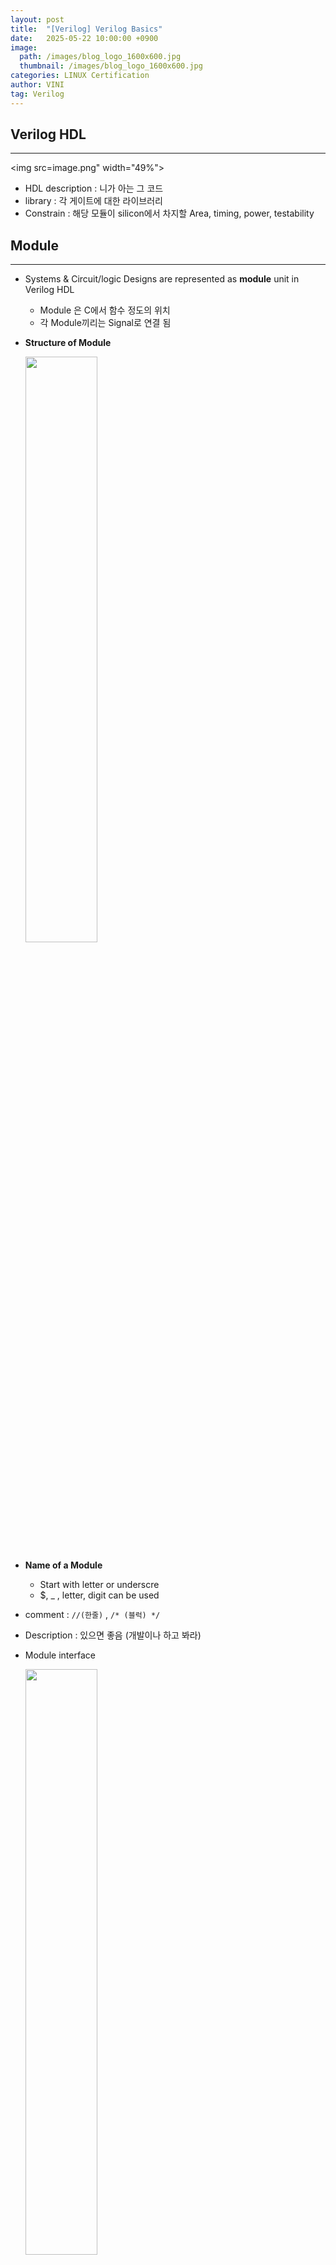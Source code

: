 ```yaml
---
layout: post
title:  "[Verilog] Verilog Basics"
date:   2025-05-22 10:00:00 +0900
image: 
  path: /images/blog_logo_1600x600.jpg
  thumbnail: /images/blog_logo_1600x600.jpg
categories: LINUX Certification
author: VINI
tag: Verilog
--- 
```



## Verilog HDL

---

<img src=image.png" width="49%">

- HDL description : 니가 아는 그 코드
- library : 각 게이트에 대한 라이브러리
- Constrain : 해당 모듈이 silicon에서 차지할 Area, timing, power, testability

## Module

---

- Systems & Circuit/logic Designs are represented as **module** unit in Verilog HDL
    - Module 은 C에서 함수 정도의 위치
    - 각 Module끼리는 Signal로 연결 됨
- **Structure of Module**
    
    <img src="images/Verilog/image 1.png" width="49%">
    
- **Name of a Module**
    - Start with letter or underscre
    - $, _ , letter, digit can be used
- comment : `//(한줄)` , `/* (블럭) */`
- Description : 있으면 좋음 (개발이나 하고 봐라)
- Module interface
    
    <img src="images/Verilog/image 2.png" width="49%">
    
    - 두꺼운 화살표 = multibit, 얇은거 = single (당연)
    - out인지 in인지 direction 지정
    - multi인 경우 [3:0]과 같이 MSB, LSB순으로 지정
    - signal type(`wire` or `reg`)도 지정해줘야 하는데 사실 위에 모듈 명 이후의 괄호에서 모두 해결해도 괜찮음
    - 다양한 port sig type 지정 방법
        
        <img src="images/Verilog/image 3.png" width="49%">
        

- **Different Type of Module BODY**
    - 어떤 추상화 레벨로 게이트를 묘사하느냐에 따라 다양한 레벨의 코딩 방법이 존재함
    - 4 to 1 Multiflexer를 예시로 살펴보면
        - Structural Style (제일 LOW)
            - physical circuit을 그냥 스트레잇으로 말로 표현
                
                <img src="images/Verilog/image 4.png" width="49%">
                
        - Dataflow Style
            - input signal의 transformtation으로 output을 묘사
                
                <img src="images/Verilog/image 5.png" width="49%">
                
        - Behavioral Style
            - 예상되는 행동을 묘사
            - 제일 natural language에 가까워 추상화 정도가 가장 높음
                
                <img src="images/Verilog/image 6.png" width="49%">
                

## Signals

---

- Available Values of Signals
    - Verilog 시그널은 4개뿐
        - 0 : logic zero or false condition
        - 1 : logic one or True Condition
        - X : interpreted ‘0’ or ‘1’ or ‘Z’ or in the state of change
        - Z : HIGH IMPEDANCE 물리적 cut off
- Classes of Signals
    
    Signal의 클래스는 여러개가 있는데 모든걸 저장하는건 불가능이니 저장 필요 여부에 따라 시그널의 클래스를 나눔
    
    - Net
        - 그냥 소자간의 물리적 연결을 나타냄
    - Register(Variable)
        - C에서 변수와 동일.
        - 새거 할당하기 전까지는 유지임
- NET signal type
    
    <img src="images/Verilog/image 7.png" width="49%">
    
    - wire : single driver nets
    - tri : High impedance가 가능함. tri는 nets with multiple sources
    - wand, wor = 논리합성 불가 → 시뮬레이션용
- Scalar Signals And Vectors
    - Scalar
        - single wire connection → single logical value at one time
        (e.g. `clock`)
    - Vectors (=Buses)
        - multiple-line signal → complex values and codes can be sent and recieved ( e.g. `32-bit microprocessor`)
- Vector Specification
    - Vector가 기본형이고, 
    Scalar가 special case of vector (MSB=LSB인 vector)
    - [-5 : 0] 도 문법적으로는 허용~
- External Signal
    - module 내부에서 정의된 signal들은 전부 internal signal
    - External Signal은 module ports로 정의해야함
    - module port
        - input
            - environment에서 모듈이 data를 읽어옴
            system 내부의 포트에 쓰는 건 불가능
        - output
            - data가 모듈에서 environment로 보내짐
            system에서 읽는 건 불가능
        - inout
            - 둘 다 됨. bi-directional

### A Structural View of System

---

**Module Instantiation**

- module provides a template
- module template에서 object를 만드는 것 : instantiation
각각의 object = instance
- C언어에서 함수처럼 한 모듈에서 다른 모듈을 호출 가능
    
    <img src="images/Verilog/image 8.png" width="49%">
    
- 호출(invoke)시 verilog가 알아서 instance를 만듦
이름은 직접 정해줘야 함 (왜냠 여러개 불러 올 수도 있자너~)
- **Port Connecting Rules**
    
    **module instantiation flexibility**를 위해서 outside와 포트 연결 시, Rule이 필요 
    모든 포트는 internal part 와 external part가 존재
    
    <img src="images/Verilog/image 9.png" width="49%">
    
    - **input port**
        
        **internal : `net`
        external : `net or reg`**
        
    - **inout** **port** : must be **`net** (**both**)`
    - **output** port
        
        **internal : `reg or net`
        external : `net`**
        
    - 받는 쪽 = WIRE라고 생각하면 좋음!!
- port maping
    - ordered port list
        - 따로 정의된 모듈을 새로 불러와서 INSTANCE로 만든 후 로컬포트와 인스턴스 포트를 맵핑하는 방법
        - 원래 모듈의 포트정의 순서대로 로컬 포트를 명시하면 됨~ (C 함수와 유사)
    - Connecting Ports by Name
        - 로컬 포트명을 인스턴스 포트명 옆에 괄호를 열고 표시
        
        <img src="images/Verilog/image 10.png" width="49%">
        
    - Unconnected Ports
        - 안 쓰고 싶은 포트가 있는 경우 인스턴스 불러올 때 포트를 안 쓰면 됨!!
        name, order 모두 동일!!

베릴로그 기본 제공 모듈 = 인스턴스명 안 써도 ㄱㅊ
직접 만든 모듈 = 인스턴스명 명시 꼭!!

### Specification with Signal Transformation

---

**Posible Operand Types for Expression**

- Constant
    - literal : 23, 0.1, 2’b01
    - Named Constant : ‘define A 10, parameter A=10;
        - parameter = 로컬, define = 글로벌
- Signal
- Function call : f1(s)

<aside>
📝

**Integer Constant 표기 방법**

e.g)  2’b01

Verilog의 숫자 표현 방식 2 = 비트수, b = binary, 01 = binary 숫자

| Value | Unsized Decimal Integer |
| --- | --- |
| size ‘ base value | sized integer in a specific radix(base(진수요.. 진수)) |

| Base | Symbol | Legal Values |
| --- | --- | --- |
| unsigned binary | ‘b | 0,1,x(X), z(Z), ?, _ |
| unsigned octal | ‘o | 0-7, x(X), z(Z), ?, _ |
| unsigned decimal | ‘d | 0-9,_ |
| unsigned hexadecimal | ‘h | 0-f(F),  x(X), z(Z), ?, _ |
- singed의 경우 ‘sb, ‘so, ‘sd, ‘sh 이외 동일
- **’b와 ‘B는 동일**
- ? = Z의 다른 표현 방법
- underscore는 무시됨. ONLY 인간의 가독성 때문에 씀(첨에는 못온단다)
- 사이즈를 넘어가는 수가 담기면 상위비트 짤림(당연…)
</aside>

- Bit-Select and Part-Select
    - `reg [7:0] DataBus;` 라고 시그널이 선언되었을 때,
        
        **`DataBus [3];`** 혹은 **`DateBus[5:2];`** 와 같은 방식으로 선택할 수 있음
        
- Operator
    - Relational Operators
        - `<` , `>` , `<=` , `>=` 등을 이용할 수 있으나, X 혹은 Z가 포함된 경우 모두 알수없음(X)가 됨
        - `===` ,`!==`  비트 단위로 비교함 → 따라서 `0xx0===0xx0` 은 `1`
        - `==` ,`!=`  값을 비교 → 따라서 X나 Z가 있는 경우 X
    - Bitwise Operators
        
        <img src="images/Verilog/image 11.png" width="49%">
        <img src="images/Verilog/image 12.png" width="49%">
        <img src="images/Verilog/image 13.png" width="49%">
        
    - Shift Operators
        - `<<` , `>>`
            - ex) regA << 3 을 하면 regA의 비트들이 왼쪽으로 3칸 이동 후 빈곳은 0으로 채워짐
            - `>>>` 의 경우 왼쪽으로 옮기고 0으로 채우되, sign bit는 유지
- Continous Assignment
    - 논리합성 안 됨
    - assign #3 ChipOut = Switch;
        - #3 ⇒ delay 3
        - ChipOut ⇒ Target으로 net만 가능
        - 우변은 암끼나 가능
- Conditional Assignment
    - 논리합성 가능
        
        <img src="images/Verilog/image 14.png" width="49%">
        
- Delay
    - #t 와 같은 방식으로 사용
    - 실제 회로에서 딜레이를 원한다면 회로를 합성해야 함
        
        → 고로 온리 시뮬용
        
    - 1로 바뀌어서 어사인 하려다가 딜레이 동안 우변값이 바뀌면 어사인 안함요

